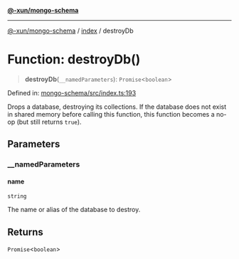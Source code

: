 [**@-xun/mongo-schema**](../../README.md)

***

[@-xun/mongo-schema](../../README.md) / [index](../README.md) / destroyDb

# Function: destroyDb()

> **destroyDb**(`__namedParameters`): `Promise`\<`boolean`\>

Defined in: [mongo-schema/src/index.ts:193](https://github.com/Xunnamius/mongo-utils/blob/e3ec31e0a6fc665c34c6cfcada5f75d068e58b2c/packages/mongo-schema/src/index.ts#L193)

Drops a database, destroying its collections. If the database does not exist
in shared memory before calling this function, this function becomes a no-op
(but still returns `true`).

## Parameters

### \_\_namedParameters

#### name

`string`

The name or alias of the database to destroy.

## Returns

`Promise`\<`boolean`\>
